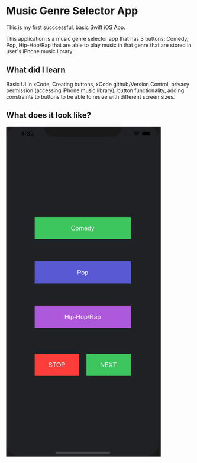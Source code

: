 # Music Genre Selector App

This is my first succcessful, basic Swift iOS App. 

This application is a music genre selector app that has 3 buttons: Comedy, Pop, Hip-Hop/Rap that are able to 
play music in that genre that are stored in user's iPhone music library.

## What did I learn
Basic UI in xCode, Creating buttons, xCode github/Version Control, privacy permission (accessing iPhone music
library), button functionality, adding constraints to buttons to be able to resize with different screen sizes. 

## What does it look like? 

![](images/musicApp.png)



